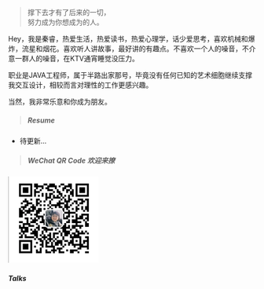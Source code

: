 > 撑下去才有了后来的一切，  
> 努力成为你想成为的人。

Hey，我是秦睿，热爱生活，热爱读书，热爱心理学，话少爱思考，喜欢机械和爆炸，流星和烟花。喜欢听人讲故事，最好讲的有趣点。不喜欢一个人的噪音，不介意一群人的噪音，在KTV通宵睡觉没压力。

职业是JAVA工程师，属于半路出家那号，毕竟没有任何已知的艺术细胞继续支撑我交互设计，相较而言对理性的工作更感兴趣。 
 
当然，我非常乐意和你成为朋友。
>##### Resume  

-  待更新...  

>##### WeChat QR Code 欢迎来撩  
  
![QRCODE](/img/other/myqrcode.jpg) 

##### Talks  

